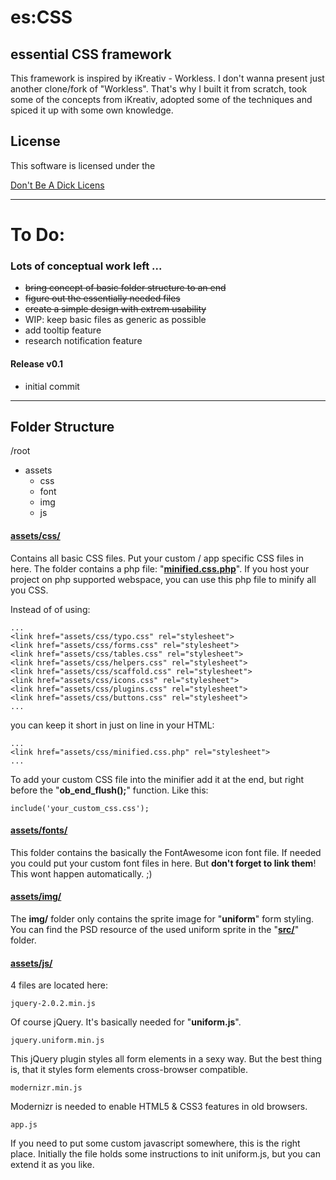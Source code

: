# es:CSS
## essential CSS framework

This framework is inspired by iKreativ - Workless. I don't wanna present just another clone/fork of "Workless". That's why I built it from scratch, took some of the concepts from iKreativ, adopted some of the techniques and spiced it up with some own knowledge.


## License

This software is licensed under the 

[Don't Be A Dick Licens](dbad_license.md)

----

# To Do:
### Lots of conceptual work left ...

* ~~bring concept of basic folder structure to an end~~
* ~~figure out the essentially needed files~~
* ~~create a simple design with extrem usability~~
* WIP: keep basic files as generic as possible
* add tooltip feature
* research notification feature

#### Release v0.1

* initial commit

----


## Folder Structure
/root

* assets
	+ css
	+ font
	+ img
	+ js

#### [assets/css/](es-css/assets/css/)

Contains all basic CSS files. Put your custom / app specific CSS files in here. The folder contains a php file: "**[minified.css.php](es-css/assets/css/minified.css.php)**". If you host your project on php supported webspace, you can use this php file to minify all you CSS.

Instead of of using:

	...
	<link href="assets/css/typo.css" rel="stylesheet">
	<link href="assets/css/forms.css" rel="stylesheet">
	<link href="assets/css/tables.css" rel="stylesheet">
	<link href="assets/css/helpers.css" rel="stylesheet">
	<link href="assets/css/scaffold.css" rel="stylesheet">
	<link href="assets/css/icons.css" rel="stylesheet">
	<link href="assets/css/plugins.css" rel="stylesheet">
	<link href="assets/css/buttons.css" rel="stylesheet">
	...
	
you can keep it short in just on line in your HTML:

	...
	<link href="assets/css/minified.css.php" rel="stylesheet">
	...
	
To add your custom CSS file into the minifier add it at the end, but right before the "**ob_end_flush();**" function. Like this:

	include('your_custom_css.css');
	
	
#### [assets/fonts/](es-css/assets/fonts/)

This folder contains the basically the FontAwesome icon font file. If needed you could put your custom font files in here. But **don't forget to link them**! This wont happen automatically. ;)


#### [assets/img/](es-css/assets/img/)

The **img/** folder only contains the sprite image for "**uniform**" form styling.
You can find the PSD resource of the used uniform sprite in the "**[src/](src/)**" folder.

#### [assets/js/](es-css/assets/js/)

4 files are located here:

	jquery-2.0.2.min.js
	
Of course jQuery. It's basically needed for "**uniform.js**".

	jquery.uniform.min.js
	
This jQuery plugin styles all form elements in a sexy way. But the best thing is, that it styles form elements cross-browser compatible.

	modernizr.min.js
	
Modernizr is needed to enable HTML5 & CSS3 features in old browsers.

	app.js

If you need to put some custom javascript somewhere, this is the right place. Initially the file holds some instructions to init uniform.js, but you can extend it as you like.
